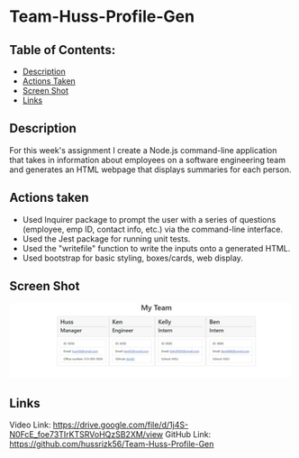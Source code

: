 # Team-Huss-Profile-Gen


## Table of Contents: 
* [Description](#Description)
* [Actions Taken](#Actions)
* [Screen Shot](#Screen)
* [Links](#Links)


## Description
For this week's assignment I create a Node.js command-line application that takes in information about employees on a software engineering team and generates an HTML webpage that displays summaries for each person. 


## Actions taken
* Used Inquirer package to prompt the user with a series of questions (employee, emp ID, contact info, etc.) via the command-line interface. 
* Used the Jest package for running unit tests. 
* Used the "writefile" function to write the inputs onto a generated HTML. 
* Used bootstrap for basic styling, boxes/cards, web display. 
 
## Screen Shot

<img src="teampge.jpg" width="500px"/> 


## Links 
Video Link: https://drive.google.com/file/d/1j4S-N0FcE_foe73TIrKTSRVoHQzSB2XM/view
GitHub Link: https://github.com/hussrizk56/Team-Huss-Profile-Gen






